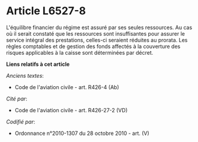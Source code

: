 # Article L6527-8

L'équilibre financier du régime est assuré par ses seules ressources. Au cas où il serait constaté que les ressources sont
insuffisantes pour assurer le service intégral des prestations, celles-ci seraient réduites au prorata. Les règles comptables
et de gestion des fonds affectés à la couverture des risques applicables à la caisse sont déterminées par décret.

**Liens relatifs à cet article**

_Anciens textes_:

  - Code de l'aviation civile - art. R426-4 (Ab)

_Cité par_:

  - Code de l'aviation civile - art. R426-27-2 (VD)

_Codifié par_:

  - Ordonnance n°2010-1307 du 28 octobre 2010 - art. (V)

